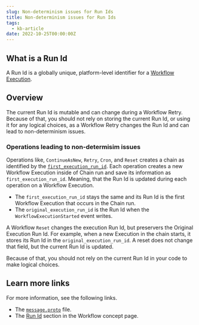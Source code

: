 ```yaml
---
slug: Non-determinism issues for Run Ids
title: Non-determinism issues for Run Ids
tags:
  - kb-article
date: 2022-10-25T00:00:00Z
---
```


## What is a Run Id

A Run Id is a globally unique, platform-level identifier for a [Workflow Execution](/concepts/what-is-a-workflow-execution).

## Overview

The current Run Id is mutable and can change during a Workflow Retry. Because of that, you should not rely on storing the current Run Id, or using it for any logical choices, as a Workflow Retry changes the Run Id and can lead to non-determinism issues.

### Operations leading to non-determisim issues

Operations like, `ContinueAsNew`, `Retry`, `Cron`, and `Reset` creates a chain as identified by the [`first_execution_run_id`](https://github.com/temporalio/api/blob/master/temporal/api/history/v1/message.proto). Each operation creates a new Workflow Execution inside of Chain run and save its information as `first_execution_run_id`. Meaning, that the Run Id is updated during each operation on a Workflow Execution.

- The `first_execution_run_id` stays the same and its Run Id is the first Workflow Execution that occurs in the Chain run.
- The `original_execution_run_id` is the Run Id when the `WorkflowExecutionStarted` event writes.

A Workflow `Reset` changes the execution Run Id, but preservers the Original Execution Run Id. For example, when a new Execution in the chain starts, it stores its Run Id in the `original_execution_run_id`. A reset does not change that field, but the current Run Id is updated.

Because of that, you should not rely on the current Run Id in your code to make logical choices.

## Learn more links

For more information, see the following links.

- The [`message.proto`](https://github.com/temporalio/api/blob/master/temporal/api/history/v1/message.proto#L75-L82) file.
- The [Run Id](/workflows#run-id) section in the Workflow concept page.
